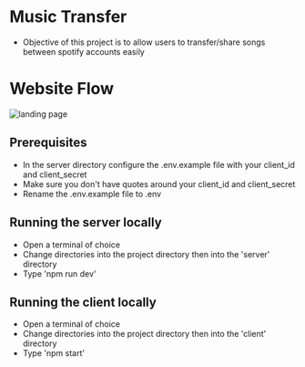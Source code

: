 # Music Transfer

- Objective of this project is to allow users to transfer/share songs between spotify accounts easily

# Website Flow

![landing page](https://github.com/rohitkadhe/MusicTransfer/master/screenshots/landingPage.jpg)

## Prerequisites

- In the server directory configure the .env.example file with your client_id and client_secret
- Make sure you don't have quotes around your client_id and client_secret
- Rename the .env.example file to .env

## Running the server locally

- Open a terminal of choice
- Change directories into the project directory then into the 'server' directory
- Type 'npm run dev'

## Running the client locally

- Open a terminal of choice
- Change directories into the project directory then into the 'client' directory
- Type 'npm start'
